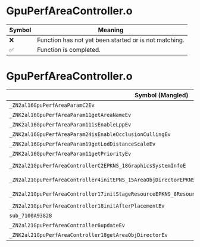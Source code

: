 # GpuPerfAreaController.o
| Symbol | Meaning 
| ------------- | ------------- 
| :x: | Function has not yet been started or is not matching. 
| :white_check_mark: | Function is completed. 


# GpuPerfAreaController.o
| Symbol (Mangled) | Symbol (Demangled) | Decompiled? |
| ------------- |  ------------- | ------------- |
| `_ZN2al16GpuPerfAreaParamC2Ev` | `al::GpuPerfAreaParam::GpuPerfAreaParam(void)` | :x: |
| `_ZNK2al16GpuPerfAreaParam11getAreaNameEv` | `al::GpuPerfAreaParam::getAreaName(void)const` | :x: |
| `_ZNK2al16GpuPerfAreaParam11isEnableLppEv` | `al::GpuPerfAreaParam::isEnableLpp(void)const` | :x: |
| `_ZNK2al16GpuPerfAreaParam24isEnableOcclusionCullingEv` | `al::GpuPerfAreaParam::isEnableOcclusionCulling(void)const` | :x: |
| `_ZNK2al16GpuPerfAreaParam19getLodDistanceScaleEv` | `al::GpuPerfAreaParam::getLodDistanceScale(void)const` | :x: |
| `_ZNK2al16GpuPerfAreaParam11getPriorityEv` | `al::GpuPerfAreaParam::getPriority(void)const` | :x: |
| `_ZN2al21GpuPerfAreaControllerC2EPKNS_18GraphicsSystemInfoE` | `al::GpuPerfAreaController::GpuPerfAreaController(al::GraphicsSystemInfo const*)` | :x: |
| `_ZN2al21GpuPerfAreaController4initEPNS_15AreaObjDirectorEPKNS_15SceneCameraInfoEPKNS_12PlayerHolderE` | `al::GpuPerfAreaController::init(al::AreaObjDirector *,al::SceneCameraInfo const*,al::PlayerHolder const*)` | :x: |
| `_ZN2al21GpuPerfAreaController17initStageResourceEPKNS_8ResourceEPKcS5_` | `al::GpuPerfAreaController::initStageResource(al::Resource const*,char const*,char const*)` | :x: |
| `_ZN2al21GpuPerfAreaController18initAfterPlacementEv` | `al::GpuPerfAreaController::initAfterPlacement(void)` | :x: |
| `sub_7100A93828` | `` | :x: |
| `_ZN2al21GpuPerfAreaController6updateEv` | `al::GpuPerfAreaController::update(void)` | :x: |
| `_ZNK2al21GpuPerfAreaController18getAreaObjDirectorEv` | `al::GpuPerfAreaController::getAreaObjDirector(void)const` | :x: |
